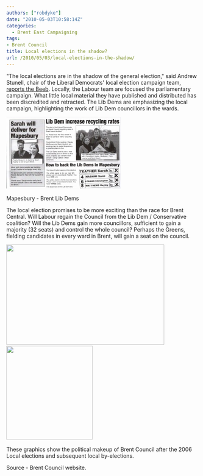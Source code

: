 ```yaml
---
authors: ["robdyke"]
date: "2010-05-03T10:58:14Z"
categories:
  - Brent East Campaigning
tags:
- Brent Council
title: Local elections in the shadow?
url: /2010/05/03/local-elections-in-the-shadow/
---
```

﻿﻿"The local elections are in the shadow of the general election," said Andrew Stunell, chair of the Liberal Democrats' local election campaign team, [reports the Beeb](http://news.bbc.co.uk/1/hi/uk_politics/election_2010/england/8651335.stm "The Beeb"). Locally, the Labour team are focused the parliamentary campaign. What little local material they have published and distributed has been discredited and retracted. The Lib Dems are emphasizing the local campaign, highlighting the work of Lib Dem councillors in the wards.

<div id="attachment_243" style="width: 310px" class="wp-caption alignleft">
  <a href="/pubfiles/2010/05/29apr-ST-to-win-0001.jpg"><img class="size-medium wp-image-243" title="Brent Lib Dems" src="/pubfiles/2010/05/29apr-ST-to-win-0001-300x188.jpg" alt="" width="300" height="188" /></a>
  
  <p class="wp-caption-text">
    Mapesbury - Brent Lib Dems
  </p>
</div>

The local election promises to be more exciting than the race for Brent Central. Will Labour regain the Council from the Lib Dem / Conservative coalition? Will the Lib Dems gain more councillors, sufficient to gain a majority (32 seats) and control the whole council? Perhaps the Greens, fielding candidates in every ward in Brent, will gain a seat on the council.

<img class="alignleft" title="Brent Council, post 2006" src="http://www.brent.gov.uk/electreg.nsf/Files/LBBA-1/$FILE/Political%20make%20up%20of%20Brent%20after%202006%20local%20elections.jpeg" alt="" width="414" height="263" />

<img class="alignleft" title="Political makeup of Brent Council" src="http://www.brent.gov.uk/edemoc.nsf/bbb32c6eb3c32cbd802575f600426d99/802575f600370f1080257164003457d9/docbody/0.E4E!OpenElement&FieldElemFormat=gif" alt="" width="226" height="246" />

These graphics show the political makeup of Brent Council after the 2006 Local elections and subsequent local by-elections.

Source - Brent Council website.